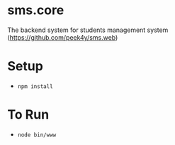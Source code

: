 # sms.core
The backend system for students management system (https://github.com/peek4y/sms.web)

# Setup
- <code>npm install</code>

# To Run
- <code>node bin/www</code>

